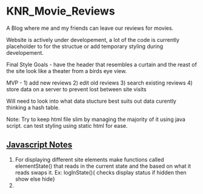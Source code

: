 # KNR_Movie_Reviews
A Blog where me and my friends can leave our reviews for movies.


Website is actively under developement, a lot of the code is currently placeholder to for the structue or add temporary styling during developement. 


Final Style Goals - have the header that resembles a curtain and the reast of the site look like a theater from a birds eye view.


MVP - 1) add new reviews
      2) edit old reviews
      3) search existing reviews
      4) store data on a server to prevent lost between site visits

Will need to look into what data stucture best suits out data curently thinking a hash table.

Note: Try to keep html file slim by managing the majority of it using java script. can test styling using static html for ease. 


## <ins>Javascript Notes</ins>

1) For displaying different site elements make functions called elementState() that reads in the current state and the based on what it reads swaps it.
      Ex: logInState(){  checks display status if hidden then show else hide}
2) 
